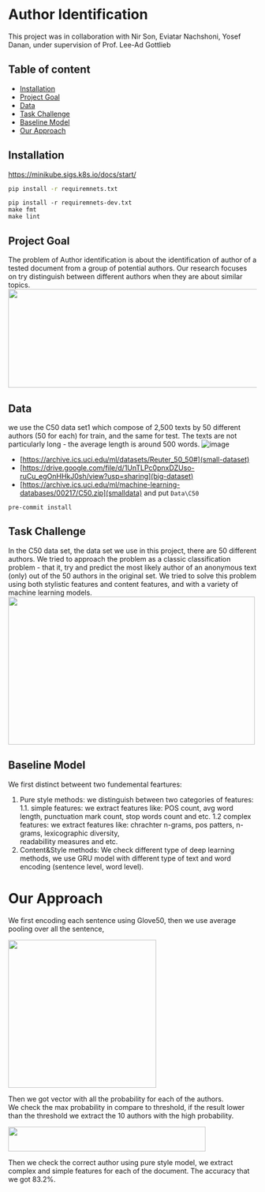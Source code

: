 # Author Identification

This project was in collaboration with Nir Son, Eviatar Nachshoni, Yosef Danan, under supervision of Prof. Lee-Ad Gottlieb

## Table of content

- [Installation](#installation)
- [Project Goal](#project-goal)
- [Data](#data)
- [Task Challenge](#task-challenge)
- [Baseline Model](#our-approach)
- [Our Approach](#our-approach)

## Installation
https://minikube.sigs.k8s.io/docs/start/
```cmd
pip install -r requiremnets.txt
```

```
pip install -r requiremnets-dev.txt
make fmt
make lint
```
## Project Goal

The problem of Author identification is about the identification of  author of a tested document from a group of potential authors.
Our research focuses on try distinguish between different authors when they are about similar topics. 
<a href="url"><img src="https://user-images.githubusercontent.com/61500507/202146367-b53f777a-40fd-4108-aa1c-3e2c291d979d.png" height="200" width="600" ></a>


## Data
we use the C50 data set1 which compose of 2,500 texts by 50 different authors (50 for each) for train, and the same for test. The texts are not particularly long - the average length is around 500 words. 
![image](https://user-images.githubusercontent.com/61500507/184867169-e786e565-33e5-4e11-b664-bac23c32ed63.png)

-  [https://archive.ics.uci.edu/ml/datasets/Reuter_50_50#](small-dataset)
- [https://drive.google.com/file/d/1UnTLPc0pnxDZUso-ruCu_egOnHHkJ0sh/view?usp=sharing](big-dataset)
- [https://archive.ics.uci.edu/ml/machine-learning-databases/00217/C50.zip](smalldata) and put `Data\C50`



`pre-commit install`

## Task Challenge

In the C50 data set, the data set we use in this project, there are 50 different
authors. We tried to approach the problem as a classic classification problem -
that it, try and predict the most likely author of an anonymous text (only) out
of the 50 authors in the original set. We tried to solve this problem using both
stylistic features and content features, and with a variety of machine learning
models.
<a href="url"><img src="https://user-images.githubusercontent.com/61500507/202150225-fda584c2-63da-46b0-a8c6-2dd5eb500bce.png" height="300" width="500" ></a>

## Baseline Model
We first distinct betweent two fundemental feartures: 
1. Pure style methods: 
	we distinguish between two categories of 	features:
		1.1. simple features:
			 we extract features like: POS count, avg word 				 length, punctuation mark count, stop words           				count	and etc.
		1.2 complex features:
			 we extract features like: chrachter n-grams, pos 			 patters, n-grams, lexicographic diversity, 						 
			 readabillity measures and etc.
2. Content&Style methods:
	We check different type of deep learning methods, we 	use GRU model with different type of text and word 	encoding (sentence level, word level). 


# Our Approach 
We first encoding each sentence using Glove50, then we use average pooling over all the sentence,

<a href="url"><img src="https://user-images.githubusercontent.com/61500507/184868989-47c10e3a-7c86-4b88-b774-c759c2e8ae98.png" height="300" width="300" ></a>

Then we got vector with all the probability for each of the authors.  
We check the max probability in compare to threshold, if the result lower than the threshold we extract the 10 authors with the high probability.

<a href="url"><img src="https://user-images.githubusercontent.com/61500507/184871278-8e365b09-4b56-4658-b9bc-d562112f3333.png" height="50" width="400" ></a>

Then we check the correct author using pure style model, we extract complex and simple features for each of the document. The accuracy that we got 83.2%.

